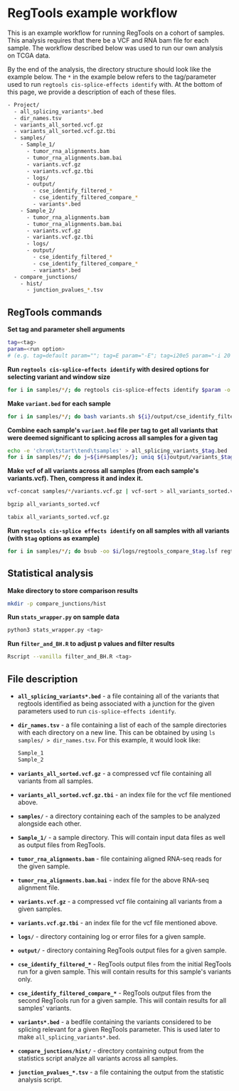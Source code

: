 # RegTools example workflow

This is an example workflow for running RegTools on a cohort of samples. This analysis requires that there be a VCF and RNA bam file for each sample. The workflow described below was used to run our own analysis on TCGA data.

By the end of the analysis, the directory structure should look like the example below. The `*` in the example below refers to the tag/parameter used to run `regtools cis-splice-effects identify` with. At the bottom of this page, we provide a description of each of these files.

```bash
- Project/
  - all_splicing_variants*.bed
  - dir_names.tsv
  - variants_all_sorted.vcf.gz
  - variants_all_sorted.vcf.gz.tbi
  - samples/
    - Sample_1/
      - tumor_rna_alignments.bam
      - tumor_rna_alignments.bam.bai
      - variants.vcf.gz
      - variants.vcf.gz.tbi
      - logs/
      - output/
        - cse_identify_filtered_*
        - cse_identify_filtered_compare_*
        - variants*.bed
    - Sample_2/
      - tumor_rna_alignments.bam
      - tumor_rna_alignments.bam.bai
      - variants.vcf.gz
      - variants.vcf.gz.tbi
      - logs/
      - output/
        - cse_identify_filtered_*
        - cse_identify_filtered_compare_*
        - variants*.bed
  - compare_junctions/
    - hist/
      - junction_pvalues_*.tsv
```

## RegTools commands

**Set tag and parameter shell arguments**

```bash
tag=<tag>
param=<run option>
# (e.g. tag=default param=""; tag=E param="-E"; tag=i20e5 param="-i 20 -e 5")
```

**Run `regtools cis-splice-effects identify` with desired options for selecting variant and window size**

```bash
for i in samples/*/; do regtools cis-splice-effects identify $param -o ${i}/output/cse_identify_filtered_$tag.tsv -j ${i}/output/cse_identify_filtered_$tag.bed -v ${i}/output/cse_identify_filtered_$tag.vcf ${i}/variants.per_gene.vep.vcf.gz ${i}/tumor_rna_alignments.bam /reference.fa reference.gtf; done
```

**Make `variant.bed` for each sample**

```bash
for i in samples/*/; do bash variants.sh ${i}/output/cse_identify_filtered_$tag.tsv ${i}/output/variants_$tag.bed; done
```

**Combine each sample's `variant.bed` file per tag to get all variants that were deemed significant to splicing across all samples for a given tag**

```bash
echo -e 'chrom\tstart\tend\tsamples' > all_splicing_variants_$tag.bed
for i in samples/*/; do j=${i##samples/}; uniq ${i}output/variants_$tag.bed | awk -v var=${j%%/} '{print $0 "\t" var}' >> all_splicing_variants_$tag.bed; done
```

**Make vcf of all variants across all samples (from each sample's variants.vcf). Then, compress it and index it.**

```bash
vcf-concat samples/*/variants.vcf.gz | vcf-sort > all_variants_sorted.vcf

bgzip all_variants_sorted.vcf

tabix all_variants_sorted.vcf.gz
```

**Run `regtools cis-splice effects identify` on all samples with all variants (with `$tag` options as example)**

```bash
for i in samples/*/; do bsub -oo $i/logs/regtools_compare_$tag.lsf regtools cis-splice-effects identify $param -o ${i}/output/cse_identify_filtered_compare_$tag.tsv -j ${i}/output/cse_identify_filtered_compare_$tag.bed -v ${i}/output/cse_identify_filtered_compare_$tag.vcf all_variants_sorted.vcf.gz ${i}/tumor_rna_alignments.bam reference.fa reference.gtf; done
```

## Statistical analysis

**Make directory to store comparison results**

```bash
mkdir -p compare_junctions/hist
```

**Run `stats_wrapper.py` on sample data**

```bash
python3 stats_wrapper.py <tag>
```

**Run `filter_and_BH.R` to adjust p values and filter results**

```bash
Rscript --vanilla filter_and_BH.R <tag>
```

## File description

* **`all_splicing_variants*.bed`** - a file containing all of the variants that regtools identified as being associated with a junction for the given parameters used to run `cis-splice-effects identify`.
* **`dir_names.tsv`** - a file containing a list of each of the sample directories with each directory on a new line. This can be obtained by using `ls samples/ > dir_names.tsv`. For this example, it would look like:

  ```bash
  Sample_1
  Sample_2
  ```

* **`variants_all_sorted.vcf.gz`** - a compressed vcf file containing all variants from all samples.
* **`variants_all_sorted.vcf.gz.tbi`** - an index file for the vcf file mentioned above.
* **`samples/`** - a directory containing each of the samples to be analyzed alongside each other.
* **`Sample_1/`** - a sample directory. This will contain input data files as well as output files from RegTools.
* **`tumor_rna_alignments.bam`** - file containing aligned RNA-seq reads for the given sample.
* **`tumor_rna_alignments.bam.bai`** - index file for the above RNA-seq alignment file.
* **`variants.vcf.gz`** - a compressed vcf file containing all variants from a given samples.
* **`variants.vcf.gz.tbi`** - an index file for the vcf file mentioned above.
* **`logs/`** - directory containing log or error files for a given sample.
* **`output/`** - directory containing RegTools output files for a given sample.
* **`cse_identify_filtered_*`** - RegTools output files from the initial RegTools run for a given sample. This will contain results for this sample's variants only.
* **`cse_identify_filtered_compare_*`** - RegTools output files from the second RegTools run for a given sample. This will contain results for all samples' variants.
* **`variants*.bed`** - a bedfile containing the variants considered to be splicing relevant for a given RegTools parameter. This is used later to make `all_splicing_variants*.bed`.
* **`compare_junctions/hist/`** - directory containing output from the statistics script analyze all variants across all samples.
* **`junction_pvalues_*.tsv`** - a file containing the output from the statistic analysis script.
